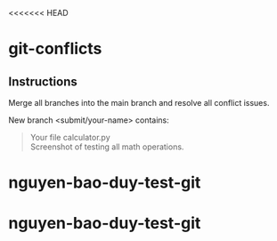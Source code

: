 <<<<<<< HEAD
# git-conflicts

## Instructions

Merge all branches into the main branch and resolve all conflict issues.



New branch <submit/your-name> contains:

> Your file calculator.py  
> Screenshot of testing all math operations.

# nguyen-bao-duy-test-git
# nguyen-bao-duy-test-git

